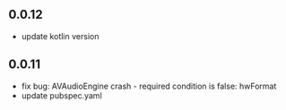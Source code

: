 ## 0.0.12
* update kotlin version

## 0.0.11

* fix bug: AVAudioEngine crash - required condition is false: hwFormat
* update pubspec.yaml


